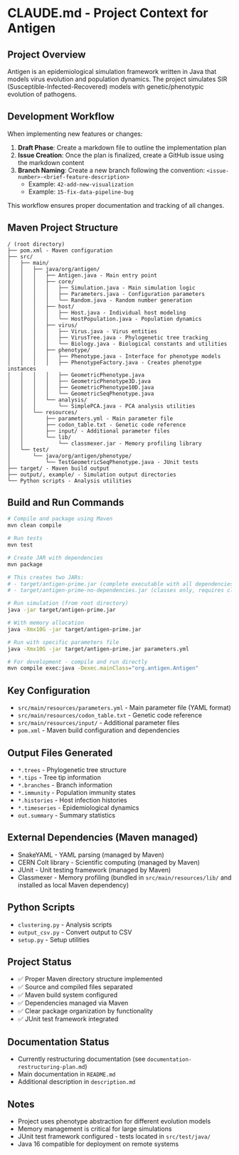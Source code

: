 # CLAUDE.md - Project Context for Antigen

## Project Overview
Antigen is an epidemiological simulation framework written in Java that models virus evolution and population dynamics. The project simulates SIR (Susceptible-Infected-Recovered) models with genetic/phenotypic evolution of pathogens.

## Development Workflow

When implementing new features or changes:
1. **Draft Phase**: Create a markdown file to outline the implementation plan
2. **Issue Creation**: Once the plan is finalized, create a GitHub issue using the markdown content
3. **Branch Naming**: Create a new branch following the convention: `<issue-number>-<brief-feature-description>`
   - Example: `42-add-new-visualization`
   - Example: `15-fix-data-pipeline-bug`

This workflow ensures proper documentation and tracking of all changes.

## Maven Project Structure
```
/ (root directory)
├── pom.xml - Maven configuration
├── src/
│   ├── main/
│   │   ├── java/org/antigen/
│   │   │   ├── Antigen.java - Main entry point
│   │   │   ├── core/
│   │   │   │   ├── Simulation.java - Main simulation logic
│   │   │   │   ├── Parameters.java - Configuration parameters
│   │   │   │   └── Random.java - Random number generation
│   │   │   ├── host/
│   │   │   │   ├── Host.java - Individual host modeling
│   │   │   │   └── HostPopulation.java - Population dynamics
│   │   │   ├── virus/
│   │   │   │   ├── Virus.java - Virus entities
│   │   │   │   ├── VirusTree.java - Phylogenetic tree tracking
│   │   │   │   └── Biology.java - Biological constants and utilities
│   │   │   ├── phenotype/
│   │   │   │   ├── Phenotype.java - Interface for phenotype models
│   │   │   │   ├── PhenotypeFactory.java - Creates phenotype instances
│   │   │   │   ├── GeometricPhenotype.java
│   │   │   │   ├── GeometricPhenotype3D.java
│   │   │   │   ├── GeometricPhenotype10D.java
│   │   │   │   └── GeometricSeqPhenotype.java
│   │   │   └── analysis/
│   │   │       └── SimplePCA.java - PCA analysis utilities
│   │   └── resources/
│   │       ├── parameters.yml - Main parameter file
│   │       ├── codon_table.txt - Genetic code reference
│   │       ├── input/ - Additional parameter files
│   │       └── lib/
│   │           └── classmexer.jar - Memory profiling library
│   └── test/
│       └── java/org/antigen/phenotype/
│           └── TestGeometricSeqPhenotype.java - JUnit tests
├── target/ - Maven build output
├── output/, example/ - Simulation output directories
└── Python scripts - Analysis utilities
```

## Build and Run Commands
```bash
# Compile and package using Maven
mvn clean compile

# Run tests
mvn test

# Create JAR with dependencies
mvn package

# This creates two JARs:
# - target/antigen-prime.jar (complete executable with all dependencies)
# - target/antigen-prime-no-dependencies.jar (classes only, requires classpath)

# Run simulation (from root directory)
java -jar target/antigen-prime.jar

# With memory allocation
java -Xmx10G -jar target/antigen-prime.jar

# Run with specific parameters file
java -Xmx10G -jar target/antigen-prime.jar parameters.yml

# For development - compile and run directly
mvn compile exec:java -Dexec.mainClass="org.antigen.Antigen"
```

## Key Configuration
- `src/main/resources/parameters.yml` - Main parameter file (YAML format)
- `src/main/resources/codon_table.txt` - Genetic code reference
- `src/main/resources/input/` - Additional parameter files
- `pom.xml` - Maven build configuration and dependencies

## Output Files Generated
- `*.trees` - Phylogenetic tree structure
- `*.tips` - Tree tip information
- `*.branches` - Branch information
- `*.immunity` - Population immunity states
- `*.histories` - Host infection histories
- `*.timeseries` - Epidemiological dynamics
- `out.summary` - Summary statistics

## External Dependencies (Maven managed)
- SnakeYAML - YAML parsing (managed by Maven)
- CERN Colt library - Scientific computing (managed by Maven) 
- JUnit - Unit testing framework (managed by Maven)
- Classmexer - Memory profiling (bundled in `src/main/resources/lib/` and installed as local Maven dependency)

## Python Scripts
- `clustering.py` - Analysis scripts
- `output_csv.py` - Convert output to CSV
- `setup.py` - Setup utilities

## Project Status
- ✅ Proper Maven directory structure implemented
- ✅ Source and compiled files separated
- ✅ Maven build system configured
- ✅ Dependencies managed via Maven
- ✅ Clear package organization by functionality
- ✅ JUnit test framework integrated

## Documentation Status
- Currently restructuring documentation (see `documentation-restructuring-plan.md`)
- Main documentation in `README.md`
- Additional description in `description.md`

## Notes
- Project uses phenotype abstraction for different evolution models
- Memory management is critical for large simulations
- JUnit test framework configured - tests located in `src/test/java/`
- Java 16 compatible for deployment on remote systems